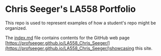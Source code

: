 # Chris Seeger's LA558 Portfolio
This repo is used to represent examples of how a student's repo might be organized.

The [index.md](index.md) file contains contents for the GitHub web page [https://profseeger.github.io/LA558_Chris_Seeger/](https://profseeger.github.io/LA558_Chris_Seeger/)showcasing this site.
